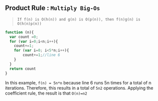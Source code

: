## Product Rule : `Multiply Big-Os`

> `If f(n) is O(h(n)) and g(n) is O(p(n)), then f(n)g(n) is O(h(n)p(n))`

```JavaScript
function (n){
  var count =0;
  for (var i=0;i<n;i++){
    count+=1;
    for (var i=0; i<5*n;i++){
        count+=1;//line 6
    }
  }
  return count
}
```

In this example, `f(n) = 5n*n` because line 6 runs 5n times for a total of n iterations.
Therefore, this results in a total of `5n2`
operations. Applying the coefficient rule, the result is that `O(n)=n2`
